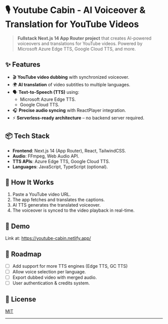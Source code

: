 
# 🎙️ Youtube Cabin - AI Voiceover & Translation for YouTube Videos

> **Fullstack Next.js 14 App Router project** that creates AI-powered voiceovers and translations for YouTube videos. Powered by Microsoft Azure Edge TTS, Google Cloud TTS, and more.

## ✨ Features

- 🎬 **YouTube video dubbing** with synchronized voiceover.
- 🌍 **AI translation** of video subtitles to multiple languages.
- 🗣️ **Text-to-Speech (TTS)** using:
  - Microsoft Azure Edge TTS.
  - Google Cloud TTS.
- 🎧 **Precise audio syncing** with ReactPlayer integration.
- ⚡ **Serverless-ready architecture** – no backend server required.

## 📦 Tech Stack

- **Frontend**: Next.js 14 (App Router), React, TailwindCSS.
- **Audio**: FFmpeg, Web Audio API.
- **TTS APIs**: Azure Edge TTS, Google Cloud TTS.
- **Languages**: JavaScript, TypeScript (optional).

## 🧠 How It Works

1. Paste a YouTube video URL.
2. The app fetches and translates the captions.
3. AI TTS generates the translated voiceover.
4. The voiceover is synced to the video playback in real-time.

## 📸 Demo

Link at: https://youtube-cabin.netlify.app/

## 🎯 Roadmap

- [ ] Add support for more TTS engines (Edge TTS, GC TTS)
- [ ] Allow voice selection per language.
- [ ] Export dubbed video with merged audio.
- [ ] User authentication & credits system.

## 📄 License

[MIT](./LICENSE)

---
